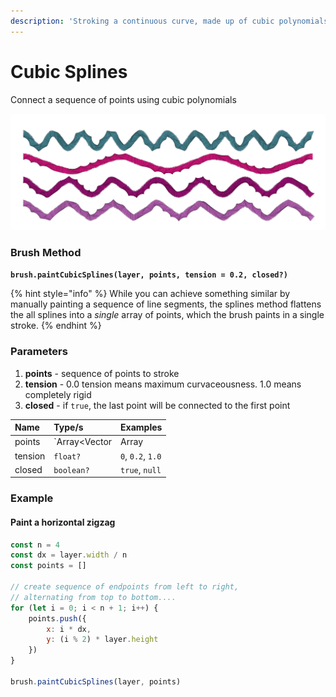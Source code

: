 ```yaml
---
description: 'Stroking a continuous curve, made up of cubic polynomials'
---
```


# Cubic Splines

Connect a sequence of points using cubic polynomials

![](../../.gitbook/assets/2dedab.png)

### Brush Method <a id="overview"></a>

**`brush.paintCubicSplines(layer, points, tension = 0.2, closed?)`**‌

{% hint style="info" %}
While you can achieve something similar by manually painting a sequence of line segments, the splines method flattens the all splines into a _single_ array of points, which the brush paints in a single stroke.
{% endhint %}

### ‌Parameters‌‌ <a id="parameters"></a>

1. **points** - sequence of points to stroke
2. **tension** - 0.0 tension means maximum curvaceousness. 1.0 means completely rigid
3. **closed** - if `true`, the last point will be connected to the first point

| Name | Type/s | Examples |
| :--- | :--- | :--- |
| points | `Array<Vector|Array|Object>` | `[new Vector(x, y)]`, `[[x, y]]`, `[{x, y}]` |
| tension | `float?` | `0`, `0.2`, `1.0` |
| closed | `boolean?` | `true`, `null` |

### Example

#### Paint a horizontal zigzag

```javascript
const n = 4
const dx = layer.width / n
const points = []

// create sequence of endpoints from left to right,
// alternating from top to bottom....
for (let i = 0; i < n + 1; i++) {
    points.push({
        x: i * dx, 
        y: (i % 2) * layer.height
    })
}

brush.paintCubicSplines(layer, points)
```

